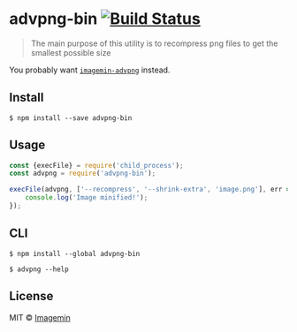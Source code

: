 # advpng-bin [![Build Status](http://img.shields.io/travis/imagemin/advpng-bin.svg?style=flat)](https://travis-ci.org/imagemin/advpng-bin)

> The main purpose of this utility is to recompress png files to get the smallest possible size

You probably want [`imagemin-advpng`](https://github.com/imagemin/imagemin-advpng) instead.


## Install

```
$ npm install --save advpng-bin
```


## Usage

```js
const {execFile} = require('child_process');
const advpng = require('advpng-bin');

execFile(advpng, ['--recompress', '--shrink-extra', 'image.png'], err => {
	console.log('Image minified!');
});
```


## CLI

```
$ npm install --global advpng-bin
```

```
$ advpng --help
```


## License

MIT © [Imagemin](https://github.com/imagemin)
